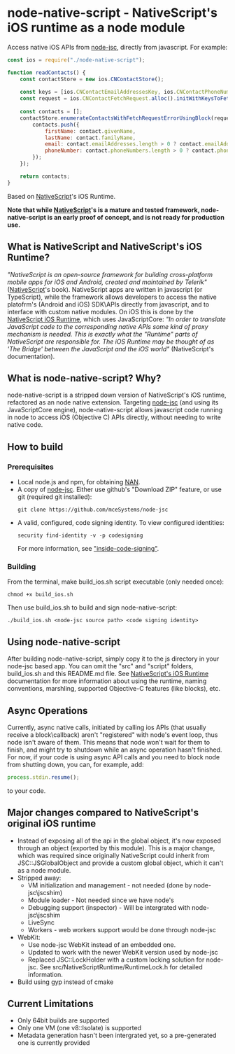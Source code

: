 # node-native-script - NativeScript's iOS runtime as a node module
Access native iOS APIs from [node-jsc](https://github.com/mceSystems/node-jsc), directly from javascript.
For example:
```javascript
const ios = require("./node-native-script");

function readContacts() {
    const contactStore = new ios.CNContactStore();
    
    const keys = [ios.CNContactEmailAddressesKey, ios.CNContactPhoneNumbersKey, ios.CNContactFamilyNameKey, ios.CNContactGivenNameKey];
    const request = ios.CNContactFetchRequest.alloc().initWithKeysToFetch(keys);
    
    const contacts = [];
    contactStore.enumerateContactsWithFetchRequestErrorUsingBlock(request, null, (contact, stop) => {
        contacts.push({
            firstName: contact.givenName,
            lastName: contact.familyName,
            email: contact.emailAddresses.length > 0 ? contact.emailAddresses[0].value : null,
            phoneNumber: contact.phoneNumbers.length > 0 ? contact.phoneNumbers[0].value.stringValue : null
        });
    });

    return contacts;
}
```

Based on [NativeScript](https://www.nativescript.org)'s iOS Runtime.

**Note that while [NativeScript](https://www.nativescript.org)'s is a mature and tested framework, node-native-script is an early proof of concept, and is not ready for production use.**

## What is NativeScript and NativeScript's iOS Runtime?
*"NativeScript is an open-source framework for building cross-platform mobile apps for iOS and Android, created and maintained by Telerik"* ([NativeScript](https://www.nativescript.org)'s book). 
NativeScript apps are written in javascript (or TypeScript), while the framework allows developers to access the native platofrm's (Android and iOS) SDK\APIs directly from javascript, and to interface with custom native modules. On iOS this is done by the [NativeScript iOS Runtime](https://docs.nativescript.org/core-concepts/ios-runtime/Overview), which uses JavaScriptCore: *"In order to translate JavaScript code to the corresponding native APIs some kind of proxy mechanism is needed. This is exactly what the "Runtime" parts of NativeScript are responsible for. The iOS Runtime may be thought of as 'The Bridge' between the JavaScript and the iOS world"* (NativeScript's documentation).

## What is node-native-script? Why?
node-native-script is a stripped down version of NativeScript's iOS runtime, refactored as an node native extension. Targeting [node-jsc](https://github.com/mceSystems/node-jsc) (and using its JavaScriptCore engine), node-native-script allows javascript code running in node to access iOS (Objective C) APIs directly, without needing to write native code.

## How to build
### Prerequisites
* Local node.js and npm, for obtaining [NAN](https://github.com/nodejs/nan).
* A copy of [node-jsc](https://github.com/mceSystems/node-jsc). Either use github's "Download ZIP" feature, or use git (required git installed):
  ```
  git clone https://github.com/mceSystems/node-jsc
  ```
* A valid, configured, code signing identity. To view configured identities:
  ```
  security find-identity -v -p codesigning
  ```
  For more information, see ["inside-code-signing"](https://www.objc.io/issues/17-security/inside-code-signing/).

### Building
From the terminal, make build_ios.sh script executable (only needed once):
```
chmod +x build_ios.sh
```

Then use build_ios.sh to build and sign node-native-script:
```
./build_ios.sh <node-jsc source path> <code signing identity>
```

## Using node-native-script
After building node-native-script, simply copy it to the js directory in your node-jsc based app. You can omit the "src" and "script" folders, build_ios.sh and this README.md file.
See [NativeScript's iOS Runtime](https://docs.nativescript.org/core-concepts/ios-runtime/) documentation for more information about using the runtime, naming conventions, marshling, supported Objective-C features (like blocks), etc.

## Async Operations
Currently, async native calls, initiated by calling ios APIs (that usually receive a block\callback) aren't "registered" with node's event loop, thus node isn't aware of them. This means that node won't wait for them to finish, and might try to shutdown while an async operation hasn't finished. 
For now, if your code is using async API calls and you need to block node from shutting down, you can, for example, add:
```javascript
process.stdin.resume();
```
to your code.

## Major changes compared to NativeScript's original iOS runtime
* Instead of exposing all of the api in the global object, it's now exposed through an object (exported by this module). This is a major change, which was required since originally NativeScript could inherit from JSC::JSGlobalObject and provide a custom global object, which it can't as a node module.
* Stripped away:
  * VM initialization and management - not needed (done by node-jsc\jscshim)
  * Module loader - Not needed since we have node's
  * Debugging support (inspector) - Will be intergrated with node-jsc\jscshim
  * LiveSync
  * Workers - web workers support would be done through node-jsc
* WebKit:
  * Use node-jsc WebKit instead of an embedded one.
  * Updated to work with the newer WebKit version used by node-jsc
  * Replaced JSC::LockHolder with a custom locking solution for node-jsc. See src/NativeScriptRuntime/RuntimeLock.h for detailed information.
* Build using gyp instead of cmake

## Current Limitations
* Only 64bit builds are supported
* Only one VM (one v8::Isolate) is supported
* Metadata generation hasn't been intergrated yet, so a pre-generated one is currently provided